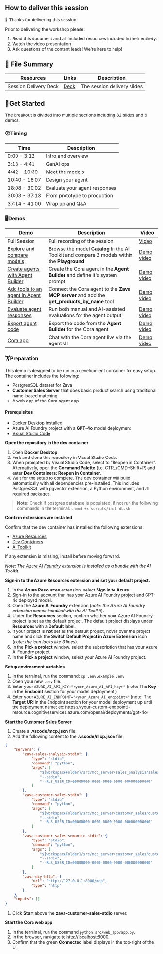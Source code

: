 ## How to deliver this session

🥇 Thanks for delivering this session!

Prior to delivering the workshop please:

1.  Read this document and all included resources included in their entirety.
2.  Watch the video presentation
3.  Ask questions of the content leads! We're here to help!


## 📁 File Summary

| Resources          | Links                            | Description |
|-------------------|----------------------------------|-------------------|
| Session Delivery Deck     |  [Deck](https://aka.ms/AAxryus) | The session delivery slides |



## 🚀Get Started

The breakout is divided into multiple sections including 32 slides and 6 demos.

### 🕐Timing

| Time        | Description 
--------------|-------------
0:00 - 3:12   | Intro and overview
3:13 - 4:41   | GenAI ops
4:42 - 10:39   | Meet the models
10:40 - 18:07   | Design your agent
18:08 - 30:02   | Evaluate your agent responses
30:03 - 37:13   | From prototype to production
37:14 - 41:00  | Wrap up and Q&A

### 🖥️Demos

| Demo        | Description | Video 
--------------|-------------|-------------
Full Session | Full recording of the session | [Video](https://aka.ms/AAxq4rj)
[Explore and compare models](/docs/demos/explore-compare-models.md)   | Browse the model **Catalog** in the AI Toolkit and compare 2 models within the **Playground** | [Demo video](https://aka.ms/AAxqj4z)
[Create agents with Agent Builder](/docs/demos/create-agents.md)   | Create the Cora agent in the **Agent Builder** and define it's system prompt |  [Demo video](https://aka.ms/AAxq4rm)
[Add tools to an agent in Agent Builder](/docs/demos/add-tools.md)   | Connect the Cora agent to the **Zava MCP server** and add the **get_products_by_name** tool | [Demo video](https://aka.ms/AAxqc9k)
[Evaluate agent responses](/docs/demos/evaluate-agent-responses.md)   | Run both manual and AI-assisted evaluations for the agent output | [Demo video](https://aka.ms/AAxqc9h)
[Export agent code](/docs/demos/export-agent-code.md)   | Export the code from the **Agent Builder** for the Cora agent | [Demo video](https://aka.ms/AAxq4rl)
[Cora app](/docs/demos/cora-app.md)   | Chat with the Cora agent live via the agent UI | [Demo video](https://aka.ms/AAxqj51)

### 🏋️Preparation
This demo is designed to be run in a development container for easy setup. The container includes the following:
- PostgresSQL dataset for Zava
- **Customer Sales Server** that does basic product search using traditional name-based matching
- A web app of the Cora agent app

#### Prerequisites
- [Docker Desktop](https://www.docker.com/products/docker-desktop/) installed
- Azure AI Foundry project with a **GPT-4o** model deployment
- [Visual Studio Code](https://code.visualstudio.com)

**Open the repository in the dev container**

1. Open **Docker Desktop**.
1. Fork and clone this repository in Visual Studio Code.
1. When prompted by Visual Studio Code, select to "Reopen in Container". Alternatively, open the **Command Palette** (i.e. CTRL/CMD+Shift+P) and enter **Dev Containers: Reopen in Container**.
1. Wait for the setup to complete. The dev container will build automatically with all dependencies pre-installed. This includes PostgresSQL with pgvector extension, a Python environment, and all required packages.


> **Note**: Check if postgres database is populated, if not run the following commands in the terminal: ``chmod +x scripts/init-db.sh``

**Confirm extensions are installed**

Confirm that the dev container has installed the following extensions:
- [Azure Resources](https://marketplace.visualstudio.com/items?itemName=ms-azuretools.vscode-azureresourcegroups)
- [Dev Containers](https://marketplace.visualstudio.com/items?itemName=ms-vscode-remote.remote-containers)
- [AI Toolkit](https://aka.ms/AIToolkit)

If any extension is missing, install before moving forward.

*Note: The [Azure AI Foundry](https://marketplace.visualstudio.com/items?itemName=TeamsDevApp.vscode-ai-foundry) extension is installed as a bundle with the AI Toolkit*.

**Sign-in to the Azure Resources extension and set your default project.**

1. In the **Azure Resources** extension, select **Sign in to Azure**.
1. Sign-in to the account that has your Azure AI Foundry project and GPT-4o deployed model.
1. Open the **Azure AI Foundry** extension (*note: the Azure AI Foundry extension comes installed with the AI Toolkit*).
1. Under the **Resources** section, confirm whether your Azure AI Foundry project is set as the default project. The default project displays under **Resources** with a **Default** label.
1. If your project is **not** set as the default project, hover over the project name and click the **Switch Default Project in Azure Extension** icon (*note: the icon looks like 3 lines*).
1. In the **Pick a project** window, select the subscription that has your Azure AI Foundry project.
1. In the **Pick a project** window, select your Azure AI Foundry project.

**Setup environment variables**
1. In the terminal, run the command: `cp .env.example .env`
1. Open your new `.env` file.
1. Enter your `AZURE_AI_API_KEY="<your_Azure_AI_API_key>"` (note: The **Key** in the **Endpoint** section for your model deployment )
1. Enter your `AZURE_AI_ENDPOINT="<your_Azure_AI_endpoint>"` (note: The **Target URI** in the Endpoint section for your model deployment up until the deployment name; ex: https://{your-custom-endpoint}-resource.cognitiveservices.azure.com/openai/deployments/gpt-4o)

**Start the Customer Sales Server**

1. Create a **.vscode/mcp.json** file.
1. Add the following content to the **.vscode/mcp.json** file:
```json
{
    "servers": {
        "zava-sales-analysis-stdio": {
            "type": "stdio",
            "command": "python",
            "args": [
                "${workspaceFolder}/src/mcp_server/sales_analysis/sales_analysis.py",
                "--stdio",
                "--RLS_USER_ID=00000000-0000-0000-0000-000000000000"
            ]
        },
        "zava-customer-sales-stdio": {
            "type": "stdio",
            "command": "python",
            "args": [
                "${workspaceFolder}/src/mcp_server/customer_sales/customer_sales.py",
                "--stdio",
                "--RLS_USER_ID=00000000-0000-0000-0000-000000000000"
            ]
        },
        "zava-customer-sales-semantic-stdio": {
            "type": "stdio",
            "command": "python",
            "args": [
                "${workspaceFolder}/src/mcp_server/customer_sales/customer_sales_semantic_search.py",
                "--stdio",
                "--RLS_USER_ID=00000000-0000-0000-0000-000000000000"
            ]
        },
        "zava-diy-http": {
            "url": "http://127.0.0.1:8000/mcp",
            "type": "http"
        }
    },
    "inputs": []
}
```

1. Click **Start** above the **zava-customer-sales-stdio** server.

**Start the Cora web app**

1. In the terminal, run the command `python src/web_app/app.py`.
1. In the browser, navigate to [htts://localhost:8000](http://localhost:8000).
1. Confirm that the green **Connected** label displays in the top-right of the UI.
